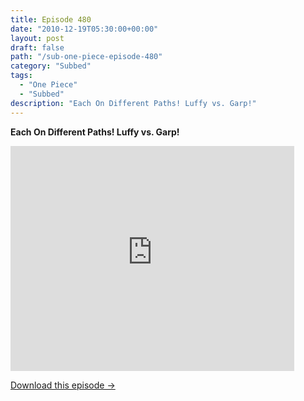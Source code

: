 ```yaml
---
title: Episode 480
date: "2010-12-19T05:30:00+00:00"
layout: post
draft: false
path: "/sub-one-piece-episode-480"
category: "Subbed"
tags:
  - "One Piece"
  - "Subbed"
description: "Each On Different Paths! Luffy vs. Garp!"
---
```


**Each On Different Paths! Luffy vs. Garp!**

<iframe width="640" height="360" src="https://www.rapidvideo.com/e/G6FRPEXM5K" frameborder="0" marginwidth=0 marginheight=0 scrolling=no allowfullscreen style="max-width:90%;"></iframe>

<a href="http://ouo.io/qs/eCodkFEQ?s=https://www.rapidvideo.com/d/G6FRPEXM5K" class="styled_a">Download this episode →</a>

